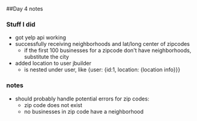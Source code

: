 ##Day 4 notes

### Stuff I did
+ got yelp api working
+ successfully receiving neighborhoods and lat/long center of zipcodes
  - if the first 100 businesses for a zipcode don't have neighborhoods, substitute the city
+ added location to user jbuilder
  - is nested under user, like {user: {id:1, location: {location info}}}


### notes
+ should probably handle potential errors for zip codes:
  - zip code does not exist
  - no businesses in zip code have a neighborhood

